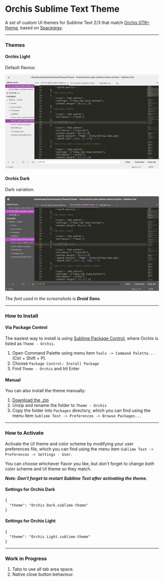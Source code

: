 # Orchis Sublime Text Theme

A set of custom UI themes for Sublime Text 2/3  that match [Orchis GTK+ theme](http://mokaproject.com/orchis-gtk-theme/), based on [Spacegray](https://github.com/kkga/spacegray).

***

### Themes

#### Orchis Light

Default flavour.

![image](Screenshots/orchis-light.png)

#### Orchis Dark

Dark variation.

![image](Screenshots/orchis-dark.png)

*The font used in the screenshots is __Droid Sans__.*

***

### How to Install

#### Via Package Control

The easiest way to install is using [Sublime Package Control](https://sublime.wbond.net), where Orchis is listed as `Theme - Orchis`.

1. Open Command Palette using menu item `Tools -> Command Palette...` (Ctrl + Shift + P).
2. Choose `Package Control: Install Package`
3. Find `Theme - Orchis` and hit Enter

#### Manual

You can also install the theme manually:

1. [Download the .zip](https://github.com/aldomann/sublime-orchis/archive/master.zip)
2. Unzip and rename the folder to `Theme - Orchis`
3. Copy the folder into `Packages` directory, which you can find using the menu item `Sublime Text -> Preferences -> Browse Packages...`

***

### How to Activate

Activate the UI theme and color scheme by modifying your user preferences file, which you can find using the menu item `Sublime Text -> Preferences -> Settings - User`.

You can choose whichever flavor you like, but don't forget to change *both* color scheme and UI theme so they match.

***Note: Don't forget to restart Sublime Text after activating the theme.***

#### Settings for Orchis Dark

```
{
  "theme": "Orchis Dark.sublime-theme"
}
```

#### Settings for Orchis Light

```
{
  "theme": "Orchis Light.sublime-theme"
}
```

***

### Work in Progress

1. Tabs to use all tab area space.
2. Native close button behaviour.
